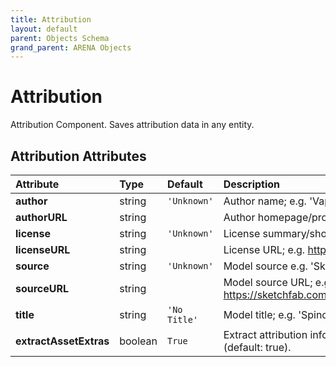```yaml
---
title: Attribution
layout: default
parent: Objects Schema
grand_parent: ARENA Objects
---
```


<!--CAUTION: This file is autogenerated from https://github.com/arenaxr/arena-schemas. Changes made here may be overwritten.-->


Attribution
===========


Attribution Component. Saves attribution data in any entity.

Attribution Attributes
-----------------------

|Attribute|Type|Default|Description|Required|
| :--- | :--- | :--- | :--- | :--- |
|**author**|string|```'Unknown'```|Author name; e.g. 'Vaptor-Studio'.|No|
|**authorURL**|string||Author homepage/profile; e.g. https://sketchfab.com/VapTor.|No|
|**license**|string|```'Unknown'```|License summary/short name; e.g. 'CC-BY-4.0'.|No|
|**licenseURL**|string||License URL; e.g. http://creativecommons.org/licenses/by/4.0/.|No|
|**source**|string|```'Unknown'```|Model source e.g. 'Sketchfab'.|No|
|**sourceURL**|string||Model source URL; e.g. https://sketchfab.com/models/2135501583704537907645bf723685e7.|No|
|**title**|string|```'No Title'```|Model title; e.g. 'Spinosaurus'.|No|
|**extractAssetExtras**|boolean|```True```|Extract attribution info from asset extras; will override attribution info given (default: true).|No|
